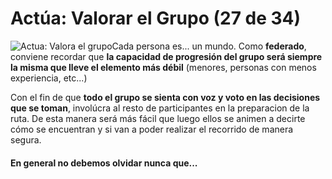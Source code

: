 # Actúa: Valorar el Grupo (27 de 34)

![Actua: Valora el grupo](./gps_files/bajada_portillones.jpg)Cada persona es... un mundo. Como **federado**, conviene recordar que **la capacidad de progresión del grupo será siempre la misma que lleve el elemento más débil** (menores, personas con menos experiencia, etc...)

Con el fin de que **todo el grupo se sienta con voz y voto en las decisiones que se toman**, involúcra al resto de participantes en la preparacion de la ruta. De esta manera será más fácil que luego ellos se animen a decirte cómo se encuentran y si van a poder realizar el recorrido de manera segura.

#### En general no debemos olvidar nunca que...